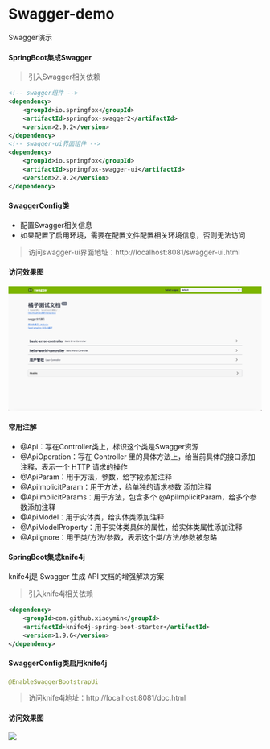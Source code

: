 # Swagger-demo
Swagger演示

#### SpringBoot集成Swagger

> 引入Swagger相关依赖
```xml
<!-- swagger组件 -->
<dependency>
    <groupId>io.springfox</groupId>
    <artifactId>springfox-swagger2</artifactId>
    <version>2.9.2</version>
</dependency>
<!-- swagger-ui界面组件 -->
<dependency>
    <groupId>io.springfox</groupId>
    <artifactId>springfox-swagger-ui</artifactId>
    <version>2.9.2</version>
</dependency>
```

#### SwaggerConfig类

- 配置Swagger相关信息
- 如果配置了启用环境，需要在配置文件配置相关环境信息，否则无法访问

> 访问swagger-ui界面地址：http://localhost:8081/swagger-ui.html

#### 访问效果图

<img src="src/main/resources/image/swagger-ui演示.png">

#### 常用注解

- @Api：写在Controller类上，标识这个类是Swagger资源
- @ApiOperation：写在 Controller 里的具体方法上，给当前具体的接口添加注释，表示一个 HTTP 请求的操作
- @ApiParam：用于方法，参数，给字段添加注释
- @ApiImplicitParam：用于方法，给单独的请求参数 添加注释
- @ApiImplicitParams：用于方法，包含多个 @ApiImplicitParam，给多个参数添加注释
- @ApiModel：用于实体类，给实体类添加注释
- @ApiModelProperty：用于实体类具体的属性，给实体类属性添加注释
- @ApiIgnore：用于类/方法/参数，表示这个类/方法/参数被忽略

#### SpringBoot集成knife4j

 knife4j是 Swagger 生成 API 文档的增强解决方案
 
 > 引入knife4j相关依赖

```xml
<dependency>
    <groupId>com.github.xiaoymin</groupId>
    <artifactId>knife4j-spring-boot-starter</artifactId>
    <version>1.9.6</version>
</dependency>
```
#### SwaggerConfig类启用knife4j

```java
@EnableSwaggerBootstrapUi
```

> 访问knife4j地址：http://localhost:8081/doc.html

#### 访问效果图

<img src="src/main/resources/image/Knife4j.jpg">